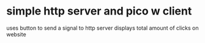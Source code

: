 # simple http server and pico w client
uses button to send a signal to http server
displays total amount of clicks on website
